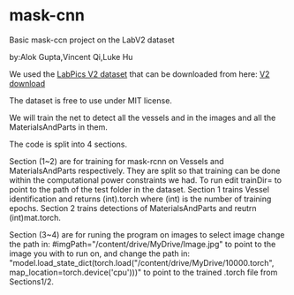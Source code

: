 # mask-cnn
Basic mask-ccn project on the LabV2 dataset

by:Alok Gupta,Vincent Qi,Luke Hu

We used the [LabPics V2 dataset](https://www.cs.toronto.edu/chemselfies/) that can be downloaded from here: [V2 download](https://zenodo.org/record/4736111/files/LabPicsChemistry.zip?download=1)

The dataset is free to use under MIT license.

We will train the net to detect all the vessels and in the images and all the MaterialsAndParts in them.

The code is split into 4 sections. 

Section (1~2) are for training for mask-rcnn on Vessels and MaterialsAndParts respectively. They are split so that training can be done within the computational power constraints we had. To run edit trainDir= to point to the path of the test folder in the dataset. Section 1 trains Vessel identification and returns (int).torch where (int) is the number of training epochs. Section 2 trains detections of MaterialsAndParts and reutrn (int)mat.torch.

Section (3~4) are for runing the program on images to select image change the path in: #imgPath="/content/drive/MyDrive/Image.jpg" to point to the image you with to run on, and change the path in: "model.load_state_dict(torch.load("/content/drive/MyDrive/10000.torch", map_location=torch.device('cpu')))" to point to the trained .torch file from Sections1/2.


